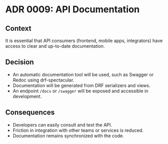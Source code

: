 # ADR 0009: API Documentation

## Context

It is essential that API consumers (frontend, mobile apps, integrators) have access to clear and up-to-date documentation.

## Decision

- An automatic documentation tool will be used, such as Swagger or Redoc using drf-spectacular.
- Documentation will be generated from DRF serializers and views.
- An endpoint `/docs` or `/swagger` will be exposed and accessible in development.

## Consequences

- Developers can easily consult and test the API.
- Friction in integration with other teams or services is reduced.
- Documentation remains synchronized with the code.
